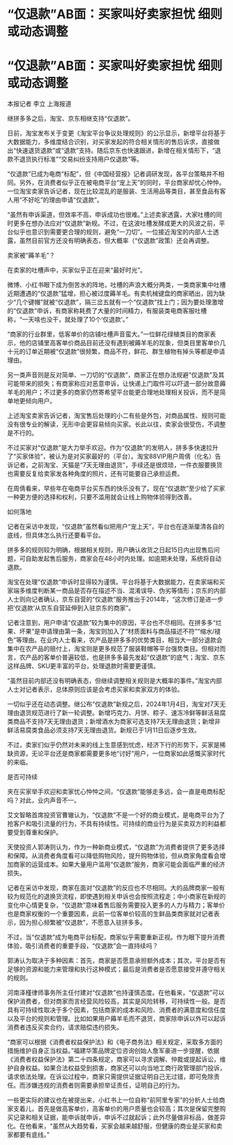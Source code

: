 # “仅退款”AB面：买家叫好卖家担忧 细则或动态调整

# “仅退款”AB面：买家叫好卖家担忧 细则或动态调整

本报记者 李立 上海报道

继拼多多之后，淘宝、京东相继支持“仅退款”。

日前，淘宝发布关于变更《淘宝平台争议处理规则》的公示显示，新增平台将基于大数据能力，多维度结合识别，对买家发起的符合相关情形的售后诉求，直接做出“快速退货退款”或“退款”支持。随后京东也快速跟进，新增在相关情形下，“退款不退货执行标准”“交易纠纷支持用户仅退款”等。

“仅退款”已成为电商“标配”，但《中国经营报》记者调研发现，各平台策略并不相同。另外，在消费者似乎正在被电商平台“宠上天”的同时，平台商家却忧心忡忡。一位淘宝卖家告诉记者，现在比较混乱的是服装、生活用品等类目，甚至食品有客人用“不好吃”的理由申请“仅退款”。

“虽然有申诉渠道，但效率不高，申诉成功也很难。”上述卖家透露，大家吐槽的同时更多在想办法应对“仅退款”新规。不过，在这波吐槽发酵成更大的风波之前，平台似乎也意识到需要更合理的规则，避免“一刀切”。一位接近淘宝的内部人士透露，虽然目前官方还没有明确表态，但大概率（“仅退款”政策）还会再调整。

卖家被“薅羊毛”？

在卖家的吐槽声中，买家似乎正在迎来“最好时光”。

微博、小红书眼下成为倒苦水的阵地，吐槽的声浪大概分两类，一类商家集中吐槽近期遭遇的“仅退款”猛增，担心被过度薅羊毛。有卖机械键盘的商家晒出，因为缺少“几个键帽”就被“仅退款”，隔三岔五就有一个“仅退款”找上门；因为要处理激增的“仅退款”申诉，有商家称耗费了大量的时间精力，有服装类电商客服吐槽称，“一天啥也没干，就处理了10个‘仅退款’。”

“商家的行业群里，低客单价的店铺吐槽声音蛮大。”一位鲜花绿植类目的商家表示，他的店铺里高客单价商品目前还没有遇到被薅羊毛的现象，但类目里客单价几十元的订单近期被“仅退款”很频繁，商品不符，鲜花、群生植物有掉头等都是申请理由。

另一类声音则是反对简单、一刀切的“仅退款”，商家正在想办法规避“仅退款”及其可能带来的损失；有商家称应对恶意申诉，让快递上门取件可以吓退一部分故意薅羊毛的用户；不过更多的商家仍然寄希望平台能更合理地处理相关投诉，而不是简单地更倾向用户。

上述淘宝卖家告诉记者，淘宝售后处理的小二有些是外包，对商品属性、规则可能没有很专业的解读，无形中会更容易倾向买家。长此以往，卖家会很受伤，不调整是不行的。

不过买家对“仅退款”是大力举手欢迎。作为“仅退款”的发明人，拼多多快速拉升了“买家体验”，被认为是对买家最好的（平台）。淘宝88VIP用户周倩（化名）告诉记者，之前淘宝、天猫是“7天无理由退货”，手续还是很烦琐，一件衣服要换货也需要反复给卖家发各种角度的照片，还有可能要自己承担运费。

在周倩看来，早些年在电商平台买东西的快乐没有了。现在“仅退款”至少给了买家一种更方便的选择和权利，只要不滥用就会让线上购物体验得到改善。

如何落地

记者在采访中发现，“仅退款”虽然看似把用户“宠上天”，平台也在逐渐厘清各自的底线，但具体怎么执行还要看平台。

拼多多的规则较为明确，根据相关规则，用户确认收货之日起15日内出现售后问题，可自助发起售后服务，商家会在48小时内处理。如逾期未处理，系统将自动退款。

淘宝在处理“仅退款”申诉时显得较为谨慎。平台将基于大数据能力，在卖家端和买家端多维度判断某一商品是否存在描述不当、混淆误导、伪劣等情形；京东的内部人士则向记者确认，京东自营的“仅退款”服务推出于2014年，“这次修订是进一步把‘仅退款’从京东自营延伸到入驻京东的商家”。

记者注意到，用户申请“仅退款”较为集中的原因，平台也不尽相同。在拼多多“烂果、坏果”是申请理由第一条，淘宝则加入了“材质面料与商品描述不符”“缩水/褪色”等理由。在业内人士看来，农产品是拼多多的优势类目，相当大一部分退款会集中在农产品的赔付上，淘宝则是更多规范了服装鞋帽等平台强势类目。但相对而言，农产品的客单价普遍较低，也是拼多多最先发起“仅退款”的底气；淘宝、京东这样品牌、SKU更丰富的平台，处理退款时需要更谨慎。

“虽然目前内部还没有明确表态，但继续调整相关规则是大概率的事件。”淘宝内部人士对记者表示，总体原则应该是会考虑买家和卖家双方的体验。

一切似乎还在动态调整。继公布“仅退款”新规之后，2024年1月4日，淘宝对7天无理由退货规范进行了新一轮调整。新增巧克力、月饼、粽子、速冻冷鲜等鲜活易腐类商品不支持7天无理由退货；新增酒水为商家可选支持7天无理由退货；新增非鲜活易腐类食品必须支持7天无理由退货。新规已于1月11日后逐步生效。

不过，卖家们似乎仍然对未来的线上生意感到忧虑，经济下行的形势下，买家是稀缺资源，无论平台还是商家都需要更多地“讨好”用户，一位商家如此感慨买家时代的来临。

是否可持续

夹在买家举手欢迎和卖家忧心忡忡之间，“仅退款”能够走多远，会一直是电商标配吗？对此，业内声音不一。

艾文智略首席投资官曹辙认为，“仅退款”不是一个好的商业模式，是电商平台为了抢客户和吸引流量的行为，不具有持续性。可持续的商业行为是买卖双方的利益都要受到尊重和保护。

天使投资人郭涛则认为，作为一种新商业模式，“仅退款”为消费者提供了更多选择和保障。从消费者角度看可以降低购物风险，提升购物体验，但从商家角度看会增加商家的运营成本。如果大量用户滥用“仅退款”服务，商家可能会面临严重的经济损失。

记者在采访中发现，商家在面对“仅退款”的反应也不尽相同。大的品牌商家一般有较为规范化的退换货流程，即使遇到相关申诉也会按照流程走；中小商家在新规的变化中心情更复杂，“仅退款”意味着售后服务需要投入更多的人力与精力；客单价也是商家权衡的一个重要因素，此前一位客单价较高的生鲜品类商家就对记者表示，因为担心频繁被“仅退款”，不愿意入驻拼多多。

不过，当“仅退款”成为电商平台标配，商家似乎需要重新正视。作为眼下提升消费体验，吸引消费者的重要手段，“仅退款”会一直持续吗？

郭涛认为取决于多种因素：首先，商家是否愿意承担额外成本；其次，平台是否有足够的资源和能力来管理和执行这种模式；最后是消费者是否愿意接受并遵守相关的规则。

河南泽槿律师事务所主任付建对“仅退款”也持谨慎态度。在他看来，“仅退款”可以保护消费者，但对商家而言经营风险较高，其实是风险转移，可持续性一般。是否具有可持续性取决于多个因素，包括商家的成本和风险、消费者的满意度和信任度以及平台的规则和管理。比如如果用户薅羊毛而不退货，商家除申诉以外可以起诉消费者违反买卖合约，请求赔偿违约损失。

“商家可以根据《消费者权益保护法》和《电子商务法》相关规定，采取多方面的措施维护自身正当权益。”福建华策品牌定位咨询创始人詹军豪进一步提醒，依据《消费者权益保护法》第二十四条规定，商家可以寻求调解、仲裁或提起诉讼，维护自身权益。如果合法权益受到损害，商家还可以向当地工商行政管理部门投诉，请求依法处理。在诉讼过程中，商家只需提供证据证明自己无过错，即可免除责任。而涉嫌违规的消费者则需要承担举证责任，证明自己的行为。

一些更实际的建议也在被提出来，小红书上一位自称“前阿里专家”的分析人士给商家支着儿，首先是做高客单价，高客单价的用户质量也会较高；其次是保留完整购买记录和相关证据，能申诉就申诉，申诉不过就起诉；此外尽量做非标品，做差异化。在他看来，“虽然从大趋势看，买家会越来越舒服，但健康的商业是买家和卖家都要有底线。”

